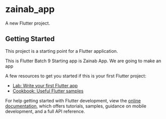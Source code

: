 # zainab_app

A new Flutter project.

## Getting Started

This project is a starting point for a Flutter application.

This is Flutter Batch 9 Starting app is Zainab App.
We are going to make an app

A few resources to get you started if this is your first Flutter project:

- [Lab: Write your first Flutter app](https://docs.flutter.dev/get-started/codelab)
- [Cookbook: Useful Flutter samples](https://docs.flutter.dev/cookbook)

For help getting started with Flutter development, view the
[online documentation](https://docs.flutter.dev/), which offers tutorials,
samples, guidance on mobile development, and a full API reference.
